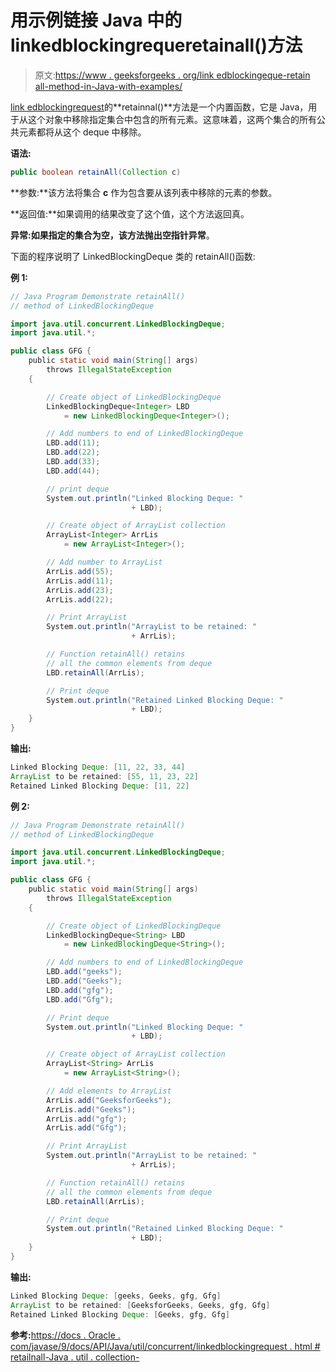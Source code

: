 # 用示例链接 Java 中的 linkedblockingrequeretainall()方法

> 原文:[https://www . geeksforgeeks . org/link edblockingeque-retain all-method-in-Java-with-examples/](https://www.geeksforgeeks.org/linkedblockingdeque-retainall-method-in-java-with-examples/)

[link edblockingrequest](https://www.geeksforgeeks.org/linkedblockingdeque-in-java-with-examples/)的**retainnal()**方法是一个内置函数，它是 Java，用于从这个对象中移除指定集合中包含的所有元素。这意味着，这两个集合的所有公共元素都将从这个 deque 中移除。

**语法:**

```java
public boolean retainAll(Collection c)

```

**参数:**该方法将集合 **c** 作为包含要从该列表中移除的元素的参数。

**返回值:**如果调用的结果改变了这个值，这个方法返回真。

**异常:**如果指定的集合为空，该方法抛出**空指针异常**。

下面的程序说明了 LinkedBlockingDeque 类的 retainAll()函数:

**例 1:**

```java
// Java Program Demonstrate retainAll()
// method of LinkedBlockingDeque

import java.util.concurrent.LinkedBlockingDeque;
import java.util.*;

public class GFG {
    public static void main(String[] args)
        throws IllegalStateException
    {

        // Create object of LinkedBlockingDeque
        LinkedBlockingDeque<Integer> LBD
            = new LinkedBlockingDeque<Integer>();

        // Add numbers to end of LinkedBlockingDeque
        LBD.add(11);
        LBD.add(22);
        LBD.add(33);
        LBD.add(44);

        // print deque
        System.out.println("Linked Blocking Deque: "
                           + LBD);

        // Create object of ArrayList collection
        ArrayList<Integer> ArrLis
            = new ArrayList<Integer>();

        // Add number to ArrayList
        ArrLis.add(55);
        ArrLis.add(11);
        ArrLis.add(23);
        ArrLis.add(22);

        // Print ArrayList
        System.out.println("ArrayList to be retained: "
                           + ArrLis);

        // Function retainAll() retains
        // all the common elements from deque
        LBD.retainAll(ArrLis);

        // Print deque
        System.out.println("Retained Linked Blocking Deque: "
                           + LBD);
    }
}
```

**输出:**

```java
Linked Blocking Deque: [11, 22, 33, 44]
ArrayList to be retained: [55, 11, 23, 22]
Retained Linked Blocking Deque: [11, 22]

```

**例 2:**

```java
// Java Program Demonstrate retainAll()
// method of LinkedBlockingDeque

import java.util.concurrent.LinkedBlockingDeque;
import java.util.*;

public class GFG {
    public static void main(String[] args)
        throws IllegalStateException
    {

        // Create object of LinkedBlockingDeque
        LinkedBlockingDeque<String> LBD
            = new LinkedBlockingDeque<String>();

        // Add numbers to end of LinkedBlockingDeque
        LBD.add("geeks");
        LBD.add("Geeks");
        LBD.add("gfg");
        LBD.add("Gfg");

        // Print deque
        System.out.println("Linked Blocking Deque: "
                           + LBD);

        // Create object of ArrayList collection
        ArrayList<String> ArrLis
            = new ArrayList<String>();

        // Add elements to ArrayList
        ArrLis.add("GeeksforGeeks");
        ArrLis.add("Geeks");
        ArrLis.add("gfg");
        ArrLis.add("Gfg");

        // Print ArrayList
        System.out.println("ArrayList to be retained: "
                           + ArrLis);

        // Function retainAll() retains
        // all the common elements from deque
        LBD.retainAll(ArrLis);

        // Print deque
        System.out.println("Retained Linked Blocking Deque: "
                           + LBD);
    }
}
```

**输出:**

```java
Linked Blocking Deque: [geeks, Geeks, gfg, Gfg]
ArrayList to be retained: [GeeksforGeeks, Geeks, gfg, Gfg]
Retained Linked Blocking Deque: [Geeks, gfg, Gfg]

```

**参考:**[https://docs . Oracle . com/javase/9/docs/API/Java/util/concurrent/linkedblockingrequest . html # retailnall-Java . util . collection-](https://docs.oracle.com/javase/9/docs/api/java/util/concurrent/LinkedBlockingDeque.html#retainAll-java.util.Collection-)